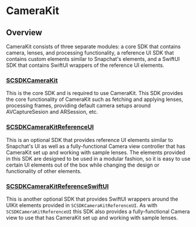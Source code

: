 # CameraKit

## Overview

CameraKit consists of three separate modules: a core SDK that contains camera, lenses, and processing functionality, a reference UI SDK that contains custom elements similar to Snapchat's elements, and a SwiftUI SDK that contains SwiftUI wrappers of the reference UI elements.

### [SCSDKCameraKit](SCSDKCameraKit/index.html)

This is the core SDK and is required to use CameraKit. This SDK provides the core functionality of CameraKit such as fetching and applying lenses, processing frames, providing default camera setups around AVCaptureSesion and ARSession, etc.

### [SCSDKCameraKitReferenceUI](SCSDKCameraKitReferenceUI/index.html)

This is an optional SDK that provides reference UI elements similar to Snapchat's UI as well as a fully-functional Camera view controller that has CameraKit set up and working with sample lenses. The elements provided in this SDK are designed to be used in a modular fashion, so it is easy to use certain UI elements out of the box while changing the design or functionality of other elements.

### [SCSDKCameraKitReferenceSwiftUI](SCSDKCameraKitReferenceSwiftUI/index.html)

This is another optional SDK that provides SwiftUI wrappers around the UIKit elements provided in `SCSDKCameraKitReferenceUI`. As with `SCSDKCameraKitReferenceUI` this SDK also provides a fully-functional Camera view to use that has CameraKit set up and working with sample lenses.

